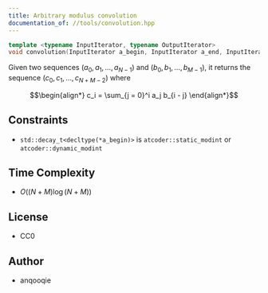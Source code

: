 ```yaml
---
title: Arbitrary modulus convolution
documentation_of: //tools/convolution.hpp
---
```


```cpp
template <typename InputIterator, typename OutputIterator>
void convolution(InputIterator a_begin, InputIterator a_end, InputIterator b_begin, InputIterator b_end, OutputIterator result);
```

Given two sequences $(a_0, a_1, \ldots, a_{N - 1})$ and $(b_0, b_1, \ldots, b_{M - 1})$, it returns the sequence $(c_0, c_1, \ldots, c_{N + M - 2})$ where

$$\begin{align*}
c_i = \sum_{j = 0}^i a_j b_{i - j}
\end{align*}$$

## Constraints
- `std::decay_t<decltype(*a_begin)>` is `atcoder::static_modint` or `atcoder::dynamic_modint`

## Time Complexity
- $O((N + M) \log (N + M))$

## License
- CC0

## Author
- anqooqie
